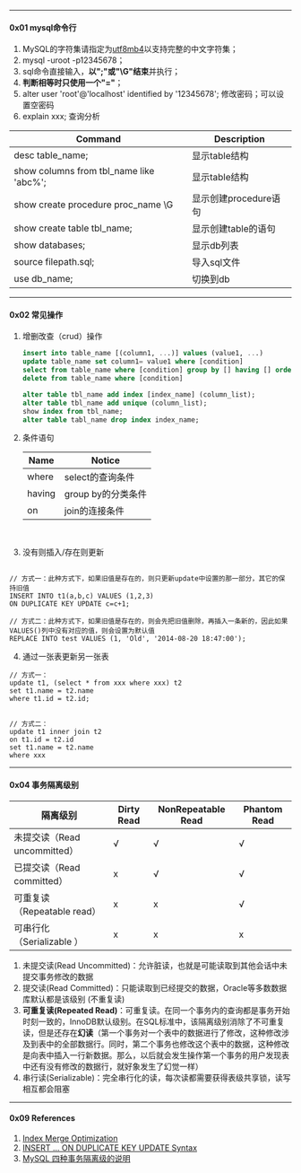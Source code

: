 

------

#### 0x01 mysql命令行

1. MySQL的字符集请指定为[utf8mb4](https://dev.mysql.com/doc/refman/5.6/en/charset-unicode-utf8mb4.html)以支持完整的中文字符集；
2. mysql -uroot -p12345678；
3. sql命令直接输入，**以";"或"\G"结束**并执行；
4. **判断相等时只使用一个"="**；
5. alter user 'root'@'localhost' identified by '12345678'; 修改密码；可以设置空密码
6. explain xxx; 查询分析




| Command            | Description                                                  |
| ------------------ | ------------------------------------------------------------ |
| desc table_name; | 显示table结构                                       |
| show columns from tbl_name like 'abc%'; | 显示table结构 |
| show create procedure proc_name \G | 显示创建procedure语句 |
| show create table tbl_name; | 显示创建table的语句 |
| show databases; | 显示db列表 |
| source filepath.sql; | 导入sql文件 |
| use db_name; | 切换到db |



------

#### 0x02 常见操作

1. 增删改查（crud）操作

   ```sql
   insert into table_name [(column1, ...)] values (value1, ...)
   update table_name set column1= value1 where [condition]
   select from table_name where [condition] group by [] having [] order by [] desc
   delete from table_name where [condition]
   
   alter table tbl_name add index [index_name] (column_list);
   alter table tbl_name add unique (column_list);
   show index from tbl_name;
   alter table tabl_name drop index index_name;
   ```

2. 条件语句

   | Name   | Notice             |
   | ------ | ------------------ |
   | where  | select的查询条件   |
   | having | group by的分类条件 |
   | on     | join的连接条件     |

​    

3. 没有则插入/存在则更新

```mysql

// 方式一：此种方式下，如果旧值是存在的，则只更新update中设置的那一部分，其它的保持旧值
INSERT INTO t1(a,b,c) VALUES (1,2,3)
ON DUPLICATE KEY UPDATE c=c+1;

// 方式二：此种方式下，如果旧值是存在的，则会先把旧值删除，再插入一条新的，因此如果VALUES()列中没有对应的值，则会设置为默认值
REPLACE INTO test VALUES (1, 'Old', '2014-08-20 18:47:00');

```



4. 通过一张表更新另一张表

```mysql
// 方式一：
update t1, (select * from xxx where xxx) t2
set t1.name = t2.name
where t1.id = t2.id;


// 方式二：
update t1 inner join t2
on t1.id = t2.id
set t1.name = t2.name
where xxx
```



---

#### 0x04 事务隔离级别



| 隔离级别 | Dirty Read | NonRepeatable Read | Phantom Read |
| -------- | ---------- | ------------------ | ------------ |
|      未提交读（Read uncommitted）  |      √                         | √        |             √             |
|       已提交读（Read committed）      |    x    |                     √             |          √       |
|       可重复读（Repeatable read）       |   x   |                   x                |     √          |
|        可串行化（Serializable ）    |          x  |                      x      |             x          |



1. 未提交读(Read Uncommitted)：允许脏读，也就是可能读取到其他会话中未提交事务修改的数据
2. 提交读(Read Committed)：只能读取到已经提交的数据，Oracle等多数数据库默认都是该级别 (不重复读)
3. **可重复读(Repeated Read)**：可重复读。在同一个事务内的查询都是事务开始时刻一致的，InnoDB默认级别。在SQL标准中，该隔离级别消除了不可重复读，但是还存在**幻读**（第一个事务对一个表中的数据进行了修改，这种修改涉及到表中的全部数据行。同时，第二个事务也修改这个表中的数据，这种修改是向表中插入一行新数据。那么，以后就会发生操作第一个事务的用户发现表中还有没有修改的数据行，就好象发生了幻觉一样）
4. 串行读(Serializable)：完全串行化的读，每次读都需要获得表级共享锁，读写相互都会阻塞



------

#### 0x09 References

1. [Index Merge Optimization](https://dev.mysql.com/doc/refman/8.0/en/index-merge-optimization.html)
2. [INSERT ... ON DUPLICATE KEY UPDATE Syntax](https://dev.mysql.com/doc/refman/8.0/en/insert-on-duplicate.html)
3. [MySQL 四种事务隔离级的说明](https://www.cnblogs.com/zhoujinyi/p/3437475.html)